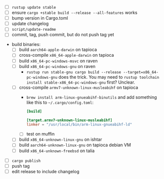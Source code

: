 * [ ] `rustup update stable`
* [ ] ensure `cargo +stable build --release --all-features` works
* [ ] bump version in Cargo.toml
* [ ] update changelog
* [ ] `script/update-readme`
* [ ] commit, tag, push commit, but do not push tag yet
* build binaries:
  * [ ] build `aarch64-apple-darwin` on tapioca
  * [ ] cross-compile `x86_64-apple-darwin` on tapioca
  * [ ] build `x86_64-pc-windows-msvc` on raven
  * [ ] build `x86_64-pc-windows-gnu` on raven
    * `rustup run stable-gnu cargo build --release --target=x86_64-pc-windows-gnu` does the trick. You may need to `rustup toolchain install stable-x86_64-pc-windows-gnu` first? Unclear.
  * [ ] cross-compile `armv7-unknown-linux-musleabihf` on tapioca
    * `brew install arm-linux-gnueabihf-binutils` and add something like this to `~/.cargo/config.toml`:
    
      ```toml
      [build]

      [target.armv7-unknown-linux-musleabihf]
      linker = "/usr/local/bin/arm-linux-gnueabihf-ld"
      ```
    * [ ] test on muffin
  * [ ] build `x86_64-unknown-linux-gnu` on ishtar
  * [ ] build `aarch64-unknown-linux-gnu` on tapioca debian VM
  * [ ] build `x86_64-unknown-freebsd` on talia
* [ ] `cargo publish`
* [ ] push tag
* [ ] edit release to include changelog
